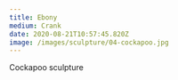```yaml
---
title: Ebony
medium: Crank
date: 2020-08-21T10:57:45.820Z
image: /images/sculpture/04-cockapoo.jpg
---
```

Cockapoo sculpture
